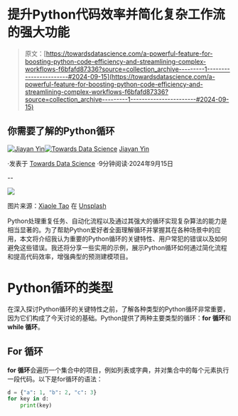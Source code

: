 # 提升Python代码效率并简化复杂工作流的强大功能

> 原文：[https://towardsdatascience.com/a-powerful-feature-for-boosting-python-code-efficiency-and-streamlining-complex-workflows-f6bfafd87336?source=collection_archive---------1-----------------------#2024-09-15](https://towardsdatascience.com/a-powerful-feature-for-boosting-python-code-efficiency-and-streamlining-complex-workflows-f6bfafd87336?source=collection_archive---------1-----------------------#2024-09-15)

## 你需要了解的Python循环

[](https://medium.com/@jiayanyin.simba?source=post_page---byline--f6bfafd87336--------------------------------)[![Jiayan Yin](../Images/1a67e16a388877478366a8c6b2736dda.png)](https://medium.com/@jiayanyin.simba?source=post_page---byline--f6bfafd87336--------------------------------)[](https://towardsdatascience.com/?source=post_page---byline--f6bfafd87336--------------------------------)[![Towards Data Science](../Images/a6ff2676ffcc0c7aad8aaf1d79379785.png)](https://towardsdatascience.com/?source=post_page---byline--f6bfafd87336--------------------------------) [Jiayan Yin](https://medium.com/@jiayanyin.simba?source=post_page---byline--f6bfafd87336--------------------------------)

·发表于 [Towards Data Science](https://towardsdatascience.com/?source=post_page---byline--f6bfafd87336--------------------------------) ·9分钟阅读·2024年9月15日

--

![](../Images/8d908789679034fe809128106c0ec377.png)

图片来源：[Xiaole Tao](https://unsplash.com/@xiaole?utm_source=medium&utm_medium=referral) 在 [Unsplash](https://unsplash.com/?utm_source=medium&utm_medium=referral)

Python处理重复任务、自动化流程以及通过其强大的循环实现复杂算法的能力是相当显著的。为了帮助Python爱好者全面理解循环并掌握其在各种场景中的应用，本文将介绍我认为重要的Python循环的关键特性、用户常犯的错误以及如何避免这些错误。我还将分享一些实用的示例，展示Python循环如何通过简化流程和提高代码效率，增强典型的预测建模项目。

# Python循环的类型

在深入探讨Python循环的关键特性之前，了解各种类型的Python循环非常重要，因为它们构成了今天讨论的基础。Python提供了两种主要类型的循环：**for 循环**和**while 循环**。

## For 循环

**for 循环**会遍历一个集合中的项目，例如列表或字典，并对集合中的每个元素执行一段代码。以下是for循环的语法：

```py
d = {"a": 1, "b": 2, "c": 3}
for key in d: 
    print(key)
```
